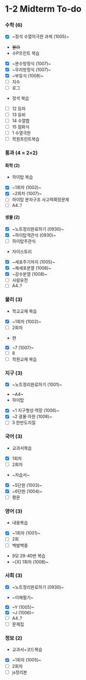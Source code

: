# 1-2 Midterm To-do

### 수학 (6)
+ [X] ~정석 수열의극한 과제 (1005)~
+ ~~블라~~
+ 수P프린트 복습
 + [X] ~분수방정식 (1007)~
 + [X] ~무리방정식 (1007)~
 + [X] ~부등식 (1008)~
 + [ ] 지수
 + [ ] 로그
+ 정석 복습
 + [ ] 12 등차
 + [ ] 13 등비
 + [ ] 14 수열합
 + [ ] 15 점화식
 + [ ] 1 수열극한
+ [ ] 학원프린트복습

### 통과 (4 = 2+2)

#### 화학 (2)
+ 하이탑 복습
 + [X] ~1회차 (1002)~
 + [X] ~2회차 (1007)~
+ [ ] 하이탑 분자구조 사고력확장문제
+ [ ] A4..?

#### 생물 (2)
+ [X] ~노트정리완료하기 (0930)~
+ [X] ~하이탑객관식 (0930)~
+ [ ] 하이탑주관식
+ 자이스토리
 + [X] ~세포주기까지 (1005)~
 + [X] ~체세포분열 (1008)~
 + [X] ~감수분열 (1008)~
 + [ ] 사람유전
+ [ ] A4..?

### 물리 (3)
+ 학교교재 복습
 + [X] ~1회차 (1002)~
 + [ ] 2회차
+ 현
 + [X] ~7 (1007)~
 + [ ] 8
+ [ ] 학원교재 복습

### 지구 (3)
+ [X] ~노트정리완료하기 (1001)~
+ ~A4~
+ 하이탑
 + [X] ~1 지구형성·역장 (1006)~
 + [X] ~2 광물·자원 (1008)~
 + [ ] 3 한반도지질

### 국어 (3)
+ 교과서복습
 + [X] 1회차
 + [ ] 2회차
+ ~자습서~
 + [X] ~5단원 (1003)~
 + [X] ~6단원 (1004)~
+ [ ] 평문

### 영어 (3)
+ 내용복습
 + [X] ~1회차 (1001)~
 + [ ] 2회
+ [ ] 백발백중
+ 9모 29-40번 복습
 + ~[X] 1회차 (1008)~

### 사회 (3)
+ [X] ~노트정리완료하기 (0930)~
+ ~이해필기~
 + [X] ~Y (1005)~
 + [X] ~J (1006)~
+ [ ] A4..?
+ [ ] 문제집

### 정보 (2)
+ 교과서+코드복습
 + [X] ~1회차 (1005)~
 + [ ] 2회차
+ [ ] js정리본
